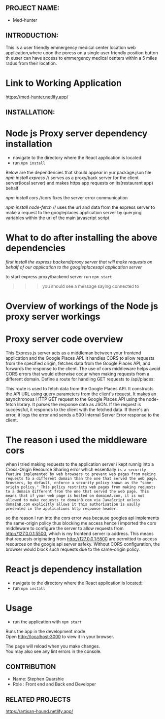 ## PROJECT NAME:

* Med-hunter

## INTRODUCTION:

This is a user friendly emmergency medical center location web application,where upon the poress on a single user friendly position button th euser can have access to emmergency medical centers within a 5 miles radus from their location.

# Link to Working Application

https://med-hunter.netlify.app/


## INSTALLATION: 

# Node js Proxy server dependency installation
* navigate to the directory where the React application is located
* run `npm install`

Below are the dependencies that should appear in yur package.json file
*npm install express* // serves as a proxy/back server for the client server(local server) and makes https app requests on its(restaurant app) behalf

*npm install cors* //cors fixes the server error communication 

*npm install node-fetch* // uses the url and data from the express server to make a request to the googleplaces application server by querying variables within the url of the main javascript script

# What to do after installing the above dependencies

*first install the express backend/proxy server that will make requests on behalf of our application to the googleplacesapi application server*

to start express proxy/backend server run `npm start`
>>> you should see a message saying connected to 

# Overview of workings of the Node js proxy server workings

# Proxy server code overview

This Express.js server acts as a middleman between your frontend application and the Google Places API. It handles CORS to allow requests from the specified origin, fetches data from the Google Places API, and forwards the response to the client. The use of cors middleware helps avoid CORS errors that would otherwise occur when making requests from a different domain.
Define a route for handling GET requests to /api/places:

This route is used to fetch data from the Google Places API.
It constructs the API URL using query parameters from the client's request.
It makes an asynchronous HTTP GET request to the Google Places API using the node-fetch library.
It parses the response data as JSON.
If the request is successful, it responds to the client with the fetched data.
If there's an error, it logs the error and sends a 500 Internal Server Error response to the client.

# The reason i used the middleware cors

when i tried making requests to the application server i kept runnig into a Cross-Origin Resource Sharing error which essentially `is a security feature implemented by web browsers to prevent web pages from making requests to a different domain than the one that served the web page. Browsers, by default, enforce a security policy known as the "same-origin policy." This policy restricts web pages from making requests to a domain different from the one that served the web page. This means that if your web page is hosted on domainA.com, it is not allowed to make requests to domainB.com via JavaScript unless domainB.com explicitly allows it this authorisation is usully presented in the applications http response header.`

so the reason I run into the cors error was because googles api implements the same-origin policy thus blocking me access hence i imported the cors middleware to configure the server to allow requests from http://127.0.0.1:5500, which is my frontend server ip address. This means that requests originating from http://127.0.0.1:5500 are permitted to access resources on the google api server safeky. Without CORS configuration, the browser would block such requests due to the same-origin policy.


# React js dependency installation
* navigate to the directory where the React application is located:
* run `npm install`

# Usage

* run the application with `npm start`

Runs the app in the development mode.\
Open [http://localhost:3000](http://localhost:3000) to view it in your browser.

The page will reload when you make changes.\
You may also see any lint errors in the console.

## CONTRIBUTION

* Name: Stephen Quarshie
* Role : Front end and Back end Developer

## RELATED PROJECTS

https://artisan-hound.netlify.app/

